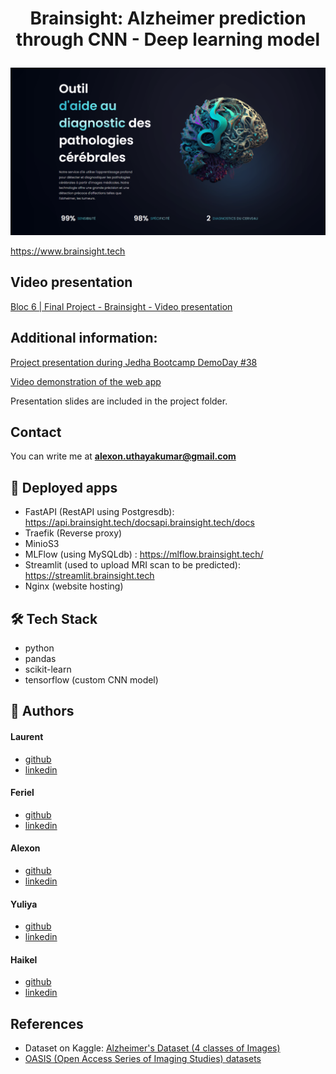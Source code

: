 # <p align="center">Brainsight: Alzheimer prediction through CNN - Deep learning model</p>

![brainsight](brainsight_image.png)
  
https://www.brainsight.tech

## Video presentation

[Bloc 6 | Final Project - Brainsight - Video presentation](https://share.vidyard.com/watch/EmkyNMCKvBsdXcpYXQuqap?)

## Additional information:

[Project presentation during Jedha Bootcamp DemoDay #38](https://youtu.be/cRNy1-rTXYg?t=2090)

[Video demonstration of the web app](https://www.youtube.com/watch?v=3anHg1pY6PQ)

Presentation slides are included in the project folder.

## Contact

You can write me at **alexon.uthayakumar@gmail.com**

## 🧐 Deployed apps
- FastAPI (RestAPI using Postgresdb): https://api.brainsight.tech/docsapi.brainsight.tech/docs
- Traefik (Reverse proxy)
- MinioS3
- MLFlow (using MySQLdb) : https://mlflow.brainsight.tech/
- Streamlit (used to upload MRI scan to be predicted): https://streamlit.brainsight.tech
- Nginx (website hosting)
        

## 🛠️ Tech Stack
- python
- pandas
- scikit-learn
- tensorflow (custom CNN model)
    
## 🙇 Authors
#### Laurent
- [github](https://github.com/lnilluv)
- [linkedin](https://www.linkedin.com/in/laurent-vullin/) 
#### Feriel
- [github](https://github.com/feeMdj)
- [linkedin](https://www.linkedin.com/in/ferielhamedi/) 
#### Alexon
- [github](https://github.com/Alexon1999)
- [linkedin](https://www.linkedin.com/in/alexon-uthayakumar-9361221a2/) 
#### Yuliya
- [github](https://github.com/YuliyaSheichenka)
- [linkedin](https://www.linkedin.com/in/yuliya-sheichenka-6568a653/) 
#### Haikel
- [github](https://github.com/haikel11)
- [linkedin](https://www.linkedin.com/in/ha%C3%AFkel-bouzazza-140647256/) 

## References

- Dataset on Kaggle: [Alzheimer's Dataset (4 classes of Images)](https://www.kaggle.com/datasets/tourist55/alzheimers-dataset-4-class-of-images)
- [OASIS (Open Access Series of Imaging Studies) datasets](https://www.oasis-brains.org/)